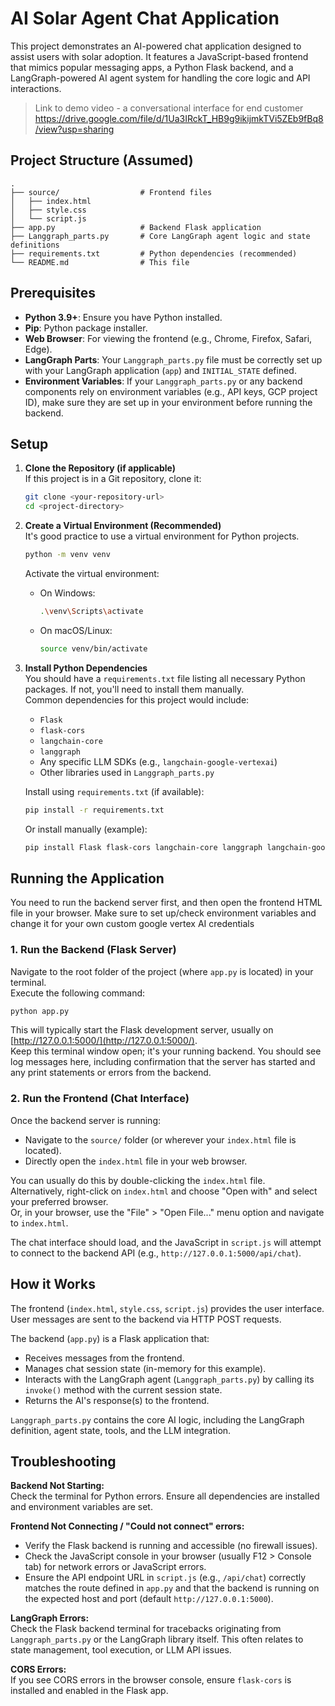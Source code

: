 # AI Solar Agent Chat Application

This project demonstrates an AI-powered chat application designed to assist users with solar adoption. It features a JavaScript-based frontend that mimics popular messaging apps, a Python Flask backend, and a LangGraph-powered AI agent system for handling the core logic and API interactions.

> Link to demo video - a conversational interface for end customer
> https://drive.google.com/file/d/1Ua3IRckT_HB9g9ikijmkTVi5ZEb9fBq8/view?usp=sharing

## Project Structure (Assumed)

```
.
├── source/                  # Frontend files
│   ├── index.html
│   ├── style.css
│   └── script.js
├── app.py                   # Backend Flask application
├── Langgraph_parts.py       # Core LangGraph agent logic and state definitions
├── requirements.txt         # Python dependencies (recommended)
└── README.md                # This file
```

## Prerequisites

- **Python 3.9+**: Ensure you have Python installed.
- **Pip**: Python package installer.
- **Web Browser**: For viewing the frontend (e.g., Chrome, Firefox, Safari, Edge).
- **LangGraph Parts**: Your `Langgraph_parts.py` file must be correctly set up with your LangGraph application (`app`) and `INITIAL_STATE` defined.
- **Environment Variables**: If your `Langgraph_parts.py` or any backend components rely on environment variables (e.g., API keys, GCP project ID), make sure they are set up in your environment before running the backend.

## Setup

1. **Clone the Repository (if applicable)**  
   If this project is in a Git repository, clone it:

   ```bash
   git clone <your-repository-url>
   cd <project-directory>
   ```

2. **Create a Virtual Environment (Recommended)**  
   It's good practice to use a virtual environment for Python projects.

   ```bash
   python -m venv venv
   ```

   Activate the virtual environment:

   - On Windows:

     ```bash
     .\venv\Scripts\activate
     ```

   - On macOS/Linux:

     ```bash
     source venv/bin/activate
     ```

3. **Install Python Dependencies**  
   You should have a `requirements.txt` file listing all necessary Python packages. If not, you'll need to install them manually.  
   Common dependencies for this project would include:

   - `Flask`
   - `flask-cors`
   - `langchain-core`
   - `langgraph`
   - Any specific LLM SDKs (e.g., `langchain-google-vertexai`)
   - Other libraries used in `Langgraph_parts.py`

   Install using `requirements.txt` (if available):

   ```bash
   pip install -r requirements.txt
   ```

   Or install manually (example):

   ```bash
   pip install Flask flask-cors langchain-core langgraph langchain-google-vertexai
   ```

## Running the Application

You need to run the backend server first, and then open the frontend HTML file in your browser. Make sure to set up/check environment variables and change it for your own custom google vertex AI credentials

### 1. Run the Backend (Flask Server)

Navigate to the root folder of the project (where `app.py` is located) in your terminal.  
Execute the following command:

```bash
python app.py
```

This will typically start the Flask development server, usually on [http://127.0.0.1:5000/](http://127.0.0.1:5000/).  
Keep this terminal window open; it's your running backend. You should see log messages here, including confirmation that the server has started and any print statements or errors from the backend.

### 2. Run the Frontend (Chat Interface)

Once the backend server is running:

- Navigate to the `source/` folder (or wherever your `index.html` file is located).
- Directly open the `index.html` file in your web browser.

You can usually do this by double-clicking the `index.html` file.  
Alternatively, right-click on `index.html` and choose "Open with" and select your preferred browser.  
Or, in your browser, use the "File" > "Open File..." menu option and navigate to `index.html`.

The chat interface should load, and the JavaScript in `script.js` will attempt to connect to the backend API (e.g., `http://127.0.0.1:5000/api/chat`).

## How it Works

The frontend (`index.html`, `style.css`, `script.js`) provides the user interface.  
User messages are sent to the backend via HTTP POST requests.

The backend (`app.py`) is a Flask application that:

- Receives messages from the frontend.
- Manages chat session state (in-memory for this example).
- Interacts with the LangGraph agent (`Langgraph_parts.py`) by calling its `invoke()` method with the current session state.
- Returns the AI's response(s) to the frontend.

`Langgraph_parts.py` contains the core AI logic, including the LangGraph definition, agent state, tools, and the LLM integration.

## Troubleshooting

**Backend Not Starting:**  
Check the terminal for Python errors. Ensure all dependencies are installed and environment variables are set.

**Frontend Not Connecting / "Could not connect" errors:**

- Verify the Flask backend is running and accessible (no firewall issues).
- Check the JavaScript console in your browser (usually F12 > Console tab) for network errors or JavaScript errors.
- Ensure the API endpoint URL in `script.js` (e.g., `/api/chat`) correctly matches the route defined in `app.py` and that the backend is running on the expected host and port (default `http://127.0.0.1:5000`).

**LangGraph Errors:**  
Check the Flask backend terminal for tracebacks originating from `Langgraph_parts.py` or the LangGraph library itself. This often relates to state management, tool execution, or LLM API issues.

**CORS Errors:**  
If you see CORS errors in the browser console, ensure `flask-cors` is installed and enabled in the Flask app.
